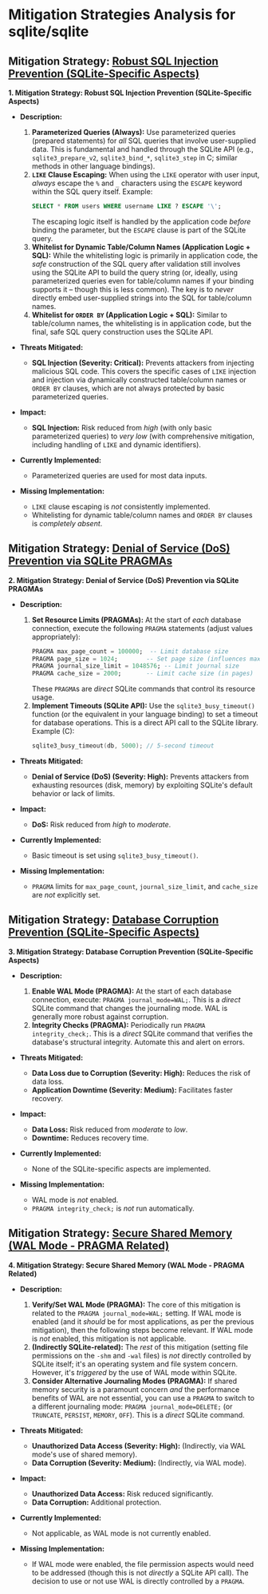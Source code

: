 # Mitigation Strategies Analysis for sqlite/sqlite

## Mitigation Strategy: [Robust SQL Injection Prevention (SQLite-Specific Aspects)](./mitigation_strategies/robust_sql_injection_prevention__sqlite-specific_aspects_.md)

**1. Mitigation Strategy: Robust SQL Injection Prevention (SQLite-Specific Aspects)**

*   **Description:**
    1.  **Parameterized Queries (Always):** Use parameterized queries (prepared statements) for *all* SQL queries that involve user-supplied data. This is fundamental and handled through the SQLite API (e.g., `sqlite3_prepare_v2`, `sqlite3_bind_*`, `sqlite3_step` in C; similar methods in other language bindings).
    2.  **`LIKE` Clause Escaping:** When using the `LIKE` operator with user input, *always* escape the `%` and `_` characters using the `ESCAPE` keyword within the SQL query itself.  Example:
        ```sql
        SELECT * FROM users WHERE username LIKE ? ESCAPE '\';
        ```
        The escaping logic itself is handled by the application code *before* binding the parameter, but the `ESCAPE` clause is part of the SQLite query.
    3.  **Whitelist for Dynamic Table/Column Names (Application Logic + SQL):** While the whitelisting logic is primarily in application code, the *safe* construction of the SQL query after validation still involves using the SQLite API to build the query string (or, ideally, using parameterized queries even for table/column names if your binding supports it – though this is less common). The key is to *never* directly embed user-supplied strings into the SQL for table/column names.
    4.  **Whitelist for `ORDER BY` (Application Logic + SQL):** Similar to table/column names, the whitelisting is in application code, but the final, safe SQL query construction uses the SQLite API.

*   **Threats Mitigated:**
    *   **SQL Injection (Severity: Critical):** Prevents attackers from injecting malicious SQL code. This covers the specific cases of `LIKE` injection and injection via dynamically constructed table/column names or `ORDER BY` clauses, which are not always protected by basic parameterized queries.

*   **Impact:**
    *   **SQL Injection:** Risk reduced from *high* (with only basic parameterized queries) to *very low* (with comprehensive mitigation, including handling of `LIKE` and dynamic identifiers).

*   **Currently Implemented:**
    *   Parameterized queries are used for most data inputs.

*   **Missing Implementation:**
    *   `LIKE` clause escaping is *not* consistently implemented.
    *   Whitelisting for dynamic table/column names and `ORDER BY` clauses is *completely absent*.

## Mitigation Strategy: [Denial of Service (DoS) Prevention via SQLite PRAGMAs](./mitigation_strategies/denial_of_service__dos__prevention_via_sqlite_pragmas.md)

**2. Mitigation Strategy: Denial of Service (DoS) Prevention via SQLite PRAGMAs**

*   **Description:**
    1.  **Set Resource Limits (PRAGMAs):** At the start of *each* database connection, execute the following `PRAGMA` statements (adjust values appropriately):
        ```sql
        PRAGMA max_page_count = 100000;  -- Limit database size
        PRAGMA page_size = 1024;        -- Set page size (influences max size)
        PRAGMA journal_size_limit = 1048576; -- Limit journal size
        PRAGMA cache_size = 2000;       -- Limit cache size (in pages)
        ```
        These `PRAGMA`s are *direct* SQLite commands that control its resource usage.
    2.  **Implement Timeouts (SQLite API):** Use the `sqlite3_busy_timeout()` function (or the equivalent in your language binding) to set a timeout for database operations. This is a direct API call to the SQLite library. Example (C):
        ```c
        sqlite3_busy_timeout(db, 5000); // 5-second timeout
        ```

*   **Threats Mitigated:**
    *   **Denial of Service (DoS) (Severity: High):** Prevents attackers from exhausting resources (disk, memory) by exploiting SQLite's default behavior or lack of limits.

*   **Impact:**
    *   **DoS:** Risk reduced from *high* to *moderate*.

*   **Currently Implemented:**
    *   Basic timeout is set using `sqlite3_busy_timeout()`.

*   **Missing Implementation:**
    *   `PRAGMA` limits for `max_page_count`, `journal_size_limit`, and `cache_size` are *not* explicitly set.

## Mitigation Strategy: [Database Corruption Prevention (SQLite-Specific Aspects)](./mitigation_strategies/database_corruption_prevention__sqlite-specific_aspects_.md)

**3. Mitigation Strategy: Database Corruption Prevention (SQLite-Specific Aspects)**

*   **Description:**
    1.  **Enable WAL Mode (PRAGMA):** At the start of each database connection, execute: `PRAGMA journal_mode=WAL;`. This is a *direct* SQLite command that changes the journaling mode. WAL is generally more robust against corruption.
    2.  **Integrity Checks (PRAGMA):** Periodically run `PRAGMA integrity_check;`. This is a *direct* SQLite command that verifies the database's structural integrity. Automate this and alert on errors.

*   **Threats Mitigated:**
    *   **Data Loss due to Corruption (Severity: High):** Reduces the risk of data loss.
    *   **Application Downtime (Severity: Medium):** Facilitates faster recovery.

*   **Impact:**
    *   **Data Loss:** Risk reduced from *moderate* to *low*.
    *   **Downtime:** Reduces recovery time.

*   **Currently Implemented:**
    *   None of the SQLite-specific aspects are implemented.

*   **Missing Implementation:**
    *   WAL mode is *not* enabled.
    *   `PRAGMA integrity_check;` is *not* run automatically.

## Mitigation Strategy: [Secure Shared Memory (WAL Mode - PRAGMA Related)](./mitigation_strategies/secure_shared_memory__wal_mode_-_pragma_related_.md)

**4. Mitigation Strategy: Secure Shared Memory (WAL Mode - PRAGMA Related)**

* **Description:**
    1. **Verify/Set WAL Mode (PRAGMA):** The core of this mitigation is related to the `PRAGMA journal_mode=WAL;` setting.  If WAL mode is enabled (and it *should* be for most applications, as per the previous mitigation), then the following steps become relevant.  If WAL mode is *not* enabled, this mitigation is not applicable.
    2. **(Indirectly SQLite-related):** The *rest* of this mitigation (setting file permissions on the `-shm` and `-wal` files) is *not* directly controlled by SQLite itself; it's an operating system and file system concern. However, it's *triggered* by the use of WAL mode within SQLite.
    3. **Consider Alternative Journaling Modes (PRAGMA):** If shared memory security is a paramount concern *and* the performance benefits of WAL are not essential, you can use a `PRAGMA` to switch to a different journaling mode: `PRAGMA journal_mode=DELETE;` (or `TRUNCATE`, `PERSIST`, `MEMORY`, `OFF`). This is a *direct* SQLite command.

* **Threats Mitigated:**
    * **Unauthorized Data Access (Severity: High):** (Indirectly, via WAL mode's use of shared memory).
    * **Data Corruption (Severity: Medium):** (Indirectly, via WAL mode).

* **Impact:**
    * **Unauthorized Data Access:** Risk reduced significantly.
    * **Data Corruption:** Additional protection.

* **Currently Implemented:**
    * Not applicable, as WAL mode is not currently enabled.

* **Missing Implementation:**
    * If WAL mode were enabled, the file permission aspects would need to be addressed (though this is not *directly* a SQLite API call). The decision to use or not use WAL is directly controlled by a `PRAGMA`.


